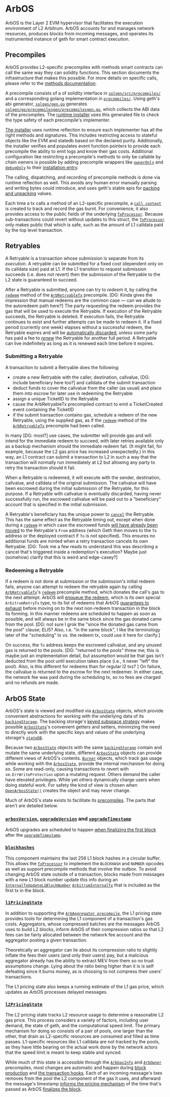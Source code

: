 # ArbOS

ArbOS is the Layer 2 EVM hypervisor that facilitates the execution environment of L2 Arbitrum. ArbOS accounts for and manages network resources, produces blocks from incoming messages, and operates its instrumented instance of geth for smart contract execution.

## Precompiles

ArbOS provides L2-specific precompiles with methods smart contracts can call the same way they can solidity functions. This section documents the infrastructure that makes this possible. For more details on specific calls, please refer to the [methods documentation](Precompiles.md).

A precompile consists of a of solidity interface in [`solgen/src/precompiles/`][solgen_precompiles_dir] and a corresponding golang implementation in [`precompiles/`][precompiles_dir]. Using geth's abi generator, [`solgen/gen.go`][gen_file] generates [`solgen/go/precompilesgen/precompilesgen.go`][precompilesgen_link], which collects the ABI data of the precompiles. The [runtime installer][installer_link] uses this generated file to check the type safety of each precompile's implementer.

[The installer][installer_link] uses runtime reflection to ensure each implementer has all the right methods and signatures. This includes restricting access to stateful objects like the EVM and statedb based on the declared purity. Additionally, the installer verifies and populates event function pointers to provide each precompile the ability to emit logs and know their gas costs. Additional configuration like restricting a precompile's methods to only be callable by chain owners is possible by adding precompile wrappers like [`ownerOnly`][ownerOnly_link] and [`debugOnly`][debugOnly_link] to their [installation entry][installation_link].

The calling, dispatching, and recording of precompile methods is done via runtime reflection as well. This avoids any human error manually parsing and writing bytes could introduce, and uses geth's stable apis for [packing and unpacking][packing_link] values.

Each time a tx calls a method of an L2-specific precompile, a [`call context`][call_context_link] is created to track and record the gas burnt. For convenience, it also provides access to the public fields of the underlying [`TxProcessor`][TxProcessor_link]. Because sub-transactions could revert without updates to this struct, the [`TxProcessor`][TxProcessor_link] only makes public that which is safe, such as the amount of L1 calldata paid by the top level transaction.

[solgen_precompiles_dir]: https://github.com/OffchainLabs/nitro/tree/master/solgen/src/precompiles
[precompiles_dir]: https://github.com/OffchainLabs/nitro/tree/master/precompiles
[installer_link]: https://github.com/OffchainLabs/nitro/blob/bc6b52daf7232af2ca2fec3f54a5b546f1196c45/precompiles/precompile.go#L379
[installation_link]: https://github.com/OffchainLabs/nitro/blob/bc6b52daf7232af2ca2fec3f54a5b546f1196c45/precompiles/precompile.go#L403
[gen_file]: https://github.com/OffchainLabs/nitro/blob/master/solgen/gen.go
[ownerOnly_link]: https://github.com/OffchainLabs/nitro/blob/f11ba39cf91ee1fe1b5f6b67e8386e5efd147667/precompiles/wrapper.go#L58
[debugOnly_link]: https://github.com/OffchainLabs/nitro/blob/f11ba39cf91ee1fe1b5f6b67e8386e5efd147667/precompiles/wrapper.go#L23
[precompilesgen_link]: https://github.com/OffchainLabs/nitro/blob/f11ba39cf91ee1fe1b5f6b67e8386e5efd147667/solgen/gen.go#L55
[packing_link]: https://github.com/OffchainLabs/nitro/blob/bc6b52daf7232af2ca2fec3f54a5b546f1196c45/precompiles/precompile.go#L438
[call_context_link]: https://github.com/OffchainLabs/nitro/blob/f11ba39cf91ee1fe1b5f6b67e8386e5efd147667/precompiles/context.go#L26

## Retryables<a name=Retryables></a>

A Retryable is a transaction whose *submission* is separate from its *execution*.  A retryable can be submitted for a fixed cost (dependent only on its calldata size) paid at L1.  If the L1 transition to request submission succeeds (i.e. does not revert) then the submission of the Retryable to the L2 state is guaranteed to succeed.

After a Retryable is submitted, anyone can try to *redeem* it, by calling the [`redeem`](Precompiles.md#ArbRetryableTx) method of the [`ArbRetryableTx`](Precompiles.md#ArbRetryableTx) precompile. [DG: Kinda gives the impression that manual redeems are the common case — can we allude to the autoredeem path here?] The party requesting the redeem provides the gas that will be used to execute the Retryable.  If execution of the Retryable succeeds, the Retryable is deleted.  If execution fails, the Retryable continues to exist and further attempts can be made to redeem it.  If a fixed period (currently one week) elapses without a successful redeem, the Retryable expires and will be [automatically discarded][discard_link], unless some party has paid a fee to [*renew*][renew_link] the Retryable for another full period.  A Retryable can live indefinitely as long as it is renewed each time before it expires.

[discard_link]: https://github.com/OffchainLabs/nitro/blob/fa36a0f138b8a7e684194f9840315d80c390f324/arbos/retryables/retryable.go#L262
[renew_link]: https://github.com/OffchainLabs/nitro/blob/fa36a0f138b8a7e684194f9840315d80c390f324/arbos/retryables/retryable.go#L207


### Submitting a Retryable

A transaction to submit a Retryable does the following:

* create a new Retryable with the caller, destination, callvalue, [DG: include beneficiary here too?]  and calldata of the submit transaction
* deduct funds to cover the callvalue from the caller (as usual) and place them into escrow for later use in redeeming the Retryable
* assign a unique TicketID to the Retryable
* cause the ArbRetryableTx precompiled contract to emit a TicketCreated event containing the TicketID
* if the submit transaction contains gas, schedule a redeem of the new Retryable, using the supplied gas, as if the [`redeem`](Precompiles.md#ArbRetryableTx) method of the [`ArbRetryableTx`](Precompiles.md#ArbRetryableTx) precompile had been called.

In many [DG: most?] use cases, the submitter will provide gas and will intend for the immediate redeem to succeed, with later retries available only as a backup mechanism should the immediate redeem fail. (It might fail, for example, because the L2 gas price has increased unexpectedly.) In this way, an L1 contract can submit a transaction to L2 in such a way that the transaction will normally run immediately at L2 but allowing any party to retry the transaction should it fail.

When a Retryable is redeemed, it will execute with the sender, destination, callvalue, and calldata of the original submission. The callvalue will have been escrowed during the initial submission of the Retryable, for this purpose.  If a Retryable with callvalue is eventually discarded, having never successfully run, the escrowed callvalue will be paid out to a "beneficiary" account that is specified in the initial submission.

A Retryable's beneficiary has the unique power to [`cancel`](Precompiles.md#ArbRetryableTx) the Retryable. This has the same effect as the Retryable timing out, except when done during a [`redeem`](Precompiles.md#ArbRetryableTx) in which case the escrowed funds [will have already been moved][moved_link] to the Retryable's `From` address (which Geth then moves to the `To` address or the deployed contract if `To` is not specified). This ensures no additional funds are minted when a retry transaction cancels its own Retryable.
[DG: Took me a few reads to understand this was describing a cancel that's triggered inside a redemption's execution? Maybe just (somehow) clarify that this is weird and edge-casey?]

[moved_link]: https://github.com/OffchainLabs/nitro/blob/fa36a0f138b8a7e684194f9840315d80c390f324/arbos/tx_processor.go#L191

### Redeeming a Retryable

If a redeem is not done at submission or the submission's initial redeem fails, anyone can attempt to redeem the retryable again by calling [`ArbRetryableTx`](Precompiles.md#ArbRetryableTx)'s [`redeem`](Precompiles.md#ArbRetryableTx) precompile method, which donates the call's gas to the next attempt. ArbOS will [enqueue the redeem][enqueue_link], which is its own special `ArbitrumRetryTx` type, to its list of redeems that ArbOS [guarantees to exhaust][exhaust_link] before moving on to the next non-redeem transaction in the block its forming. In this manner redeems are scheduled to happen as soon as possible, and will always be in the same block since the gas donated came from the pool. [DG: not sure I grok the "since the donated gas came from the pool" clause; ELI5? Also, r.e. "in the same block", I like the terminology later of the "scheduling" tx vs. the redeem tx, could use it here for clarify.]

On success, the `To` address keeps the escrowed callvalue, and any unused gas is returned to the pools. [DG: "returned to the pools" threw me; this is maybe just an implementation detail, but assumption would be that gas isn't deducted from the pool until execution takes place (i.e., it never "left" the pool). Also, is this different for redeems than for regular l2 txs? ] On failure, the callvalue is returned to the escrow for the next redeemer. In either case, the network fee was paid during the scheduling tx, so no fees are charged and no refunds are made. 

[enqueue_link]: https://github.com/OffchainLabs/nitro/blob/fa36a0f138b8a7e684194f9840315d80c390f324/arbos/block_processor.go#L245
[exhaust_link]: https://github.com/OffchainLabs/nitro/blob/fa36a0f138b8a7e684194f9840315d80c390f324/arbos/block_processor.go#L135

## ArbOS State

ArbOS's state is viewed and modified via [`ArbosState`][ArbosState_link] objects, which provide convenient abstractions for working with the underlying data of its [`backingStorage`][BackingStorage_link]. The backing storage's [keyed subspace strategy][subspace_link] makes possible [`ArbosState`][ArbosState_link]'s convenient getters and setters, minimizing the need to directly work with the specific keys and values of the underlying storage's [`stateDB`][stateDB_link].

Because two [`ArbosState`][ArbosState_link] objects with the same [`backingStorage`][BackingStorage_link] contain and mutate the same underlying state, different [`ArbosState`][ArbosState_link] objects can provide different views of ArbOS's contents. [`Burner`][Burner_link] objects, which track gas usage while working with the [`ArbosState`][ArbosState_link], provide the internal mechanism for doing so. Some are read-only, causing transactions to revert with `vm.ErrWriteProtection` upon a mutating request. Others demand the caller have elevated privileges. While yet others dynamically charge users when doing stateful work. For safety the kind of view is chosen when [`OpenArbosState()`][OpenArbosState_link] creates the object and may never change. 

Much of ArbOS's state exists to facilitate its [precompiles](Precompiles.md). The parts that aren't are detailed below.

[ArbosState_link]: https://github.com/OffchainLabs/nitro/blob/fa36a0f138b8a7e684194f9840315d80c390f324/arbos/arbosState/arbosstate.go#L36
[BackingStorage_link]: https://github.com/OffchainLabs/nitro/blob/fa36a0f138b8a7e684194f9840315d80c390f324/arbos/storage/storage.go#L51
[stateDB_link]: https://github.com/OffchainLabs/go-ethereum/blob/0ba62aab54fd7d6f1570a235f4e3a877db9b2bd0/core/state/statedb.go#L66
[subspace_link]: https://github.com/OffchainLabs/nitro/blob/fa36a0f138b8a7e684194f9840315d80c390f324/arbos/storage/storage.go#L21
[OpenArbosState_link]: https://github.com/OffchainLabs/nitro/blob/fa36a0f138b8a7e684194f9840315d80c390f324/arbos/arbosState/arbosstate.go#L57
[Burner_link]: https://github.com/OffchainLabs/nitro/blob/fa36a0f138b8a7e684194f9840315d80c390f324/arbos/burn/burn.go#L11

### [`arbosVersion`][arbosVersion_link], [`upgradeVersion`][upgradeVersion_link] and [`upgradeTimestamp`][upgradeTimestamp_link]

ArbOS upgrades are scheduled to happen [when finalizing the first block][FinalizeBlock_link] after the [`upgradeTimestamp`][upgradeTimestamp_link].

[arbosVersion_link]: https://github.com/OffchainLabs/nitro/blob/fa36a0f138b8a7e684194f9840315d80c390f324/arbos/arbosState/arbosstate.go#L37
[upgradeVersion_link]: https://github.com/OffchainLabs/nitro/blob/fa36a0f138b8a7e684194f9840315d80c390f324/arbos/arbosState/arbosstate.go#L38
[upgradeTimestamp_link]: https://github.com/OffchainLabs/nitro/blob/fa36a0f138b8a7e684194f9840315d80c390f324/arbos/arbosState/arbosstate.go#L39
[FinalizeBlock_link]: https://github.com/OffchainLabs/nitro/blob/fa36a0f138b8a7e684194f9840315d80c390f324/arbos/block_processor.go#L350

### [`blockhashes`][blockhashes_link]

This component maintains the last 256 L1 block hashes in a circular buffer. This allows the [`TxProcessor`][TxProcessor_link] to implement the `BLOCKHASH` and `NUMBER` opcodes as well as support precompile methods that involve the outbox. To avoid changing ArbOS state outside of a transaction, blocks made from messages with a new L1 block number update this info during an [`InternalTxUpdateL1BlockNumber`][InternalTxUpdateL1BlockNumber_link] [`ArbitrumInternalTx`][ArbitrumInternalTx_link] that is included as the first tx in the block.

[blockhashes_link]: https://github.com/OffchainLabs/nitro/blob/fa36a0f138b8a7e684194f9840315d80c390f324/arbos/blockhash/blockhash.go#L15
[InternalTxUpdateL1BlockNumber_link]: https://github.com/OffchainLabs/nitro/blob/fa36a0f138b8a7e684194f9840315d80c390f324/arbos/internal_tx.go#L24
[ArbitrumInternalTx_link]: https://github.com/OffchainLabs/nitro/blob/fa36a0f138b8a7e684194f9840315d80c390f324/arbos/block_processor.go#L116
[TxProcessor_link]: https://github.com/OffchainLabs/nitro/blob/fa36a0f138b8a7e684194f9840315d80c390f324/arbos/tx_processor.go#L33

### [`l1PricingState`][l1PricingState_link]

In addition to supporting the [`ArbAggregator precompile`](Precompiles.md#ArbAggregator), the L1 pricing state provides tools for determining the L1 component of a transaction's gas costs. Aggregators, whose compressed batches are the messages ArbOS uses to build L2 blocks, inform ArbOS of their compression ratios so that L2 fees can be fairly allocated between the network fee account and the aggregator posting a given transaction.

Theoretically an aggregator can lie about its compression ratio to slightly inflate the fees their users (and only their users) pay, but a malicious aggregator already has the ability to extract MEV from them so no trust assumptions change. Lying about the ratio being higher than it is is self defeating since it burns money, as is choosing to not compress their users' transactions.

The L1 pricing state also keeps a running estimate of the L1 gas price, which updates as ArbOS processes delayed messages.

[l1PricingState_link]: https://github.com/OffchainLabs/nitro/blob/fa36a0f138b8a7e684194f9840315d80c390f324/arbos/l1pricing/l1pricing.go#L16

### [`l2PricingState`][l2PricingState_link]

The L2 pricing state tracks L2 resource usage to determine a reasonable L2 gas price. This process considers a variety of factors, including user demand, the state of geth, and the computational speed limit. The primary mechanism for doing so consists of a pair of pools, one larger than the other, that drain as L2-specific resources are consumed and filled as time passes. L1-specific resources like L1 calldata are not tracked by the pools, as they have little bearing on the actual work done by the network actors that the speed limit is meant to keep stable and synced. 

While much of this state is accessible through the [`ArbGasInfo`](Precompiles.md#ArbGasInfo) and [`ArbOwner`](Precompiles.md#ArbOwner) precompiles, most changes are automatic and happen during [block production][block_production_link] and [the transaction hooks](Geth.md#Hooks). Each of an incoming message's txes removes from the pool the L2 component of the gas it uses, and afterward the message's timestamp [informs the pricing mechanism][notify_pricer_link] of the time that's passed as ArbOS [finalizes the block][finalizeblock_link].

[l2PricingState_link]: https://github.com/OffchainLabs/nitro/blob/fa36a0f138b8a7e684194f9840315d80c390f324/arbos/l2pricing/l2pricing.go#L14
[block_production_link]: https://github.com/OffchainLabs/nitro/blob/fa36a0f138b8a7e684194f9840315d80c390f324/arbos/block_processor.go#L77
[notify_pricer_link]: https://github.com/OffchainLabs/nitro/blob/fa36a0f138b8a7e684194f9840315d80c390f324/arbos/block_processor.go#L336
